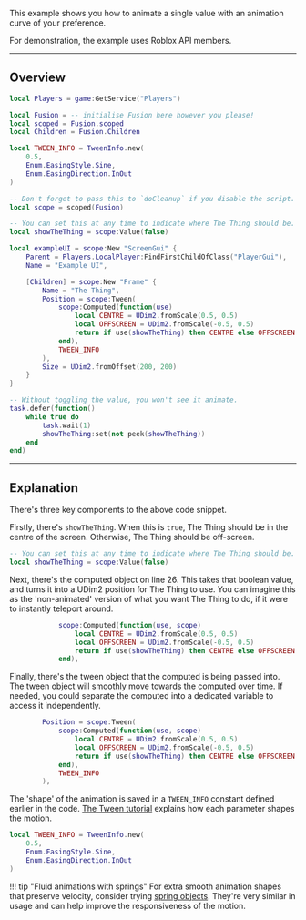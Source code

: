 This example shows you how to animate a single value with an animation curve of
your preference.

For demonstration, the example uses Roblox API members.

-----

## Overview

```Lua linenums="1"
local Players = game:GetService("Players")

local Fusion = -- initialise Fusion here however you please!
local scoped = Fusion.scoped
local Children = Fusion.Children

local TWEEN_INFO = TweenInfo.new(
	0.5,
	Enum.EasingStyle.Sine,
	Enum.EasingDirection.InOut
)

-- Don't forget to pass this to `doCleanup` if you disable the script.
local scope = scoped(Fusion)

-- You can set this at any time to indicate where The Thing should be.
local showTheThing = scope:Value(false)

local exampleUI = scope:New "ScreenGui" {
	Parent = Players.LocalPlayer:FindFirstChildOfClass("PlayerGui"),
	Name = "Example UI",

	[Children] = scope:New "Frame" {
		Name = "The Thing",
		Position = scope:Tween(
			scope:Computed(function(use)
				local CENTRE = UDim2.fromScale(0.5, 0.5)
				local OFFSCREEN = UDim2.fromScale(-0.5, 0.5)
				return if use(showTheThing) then CENTRE else OFFSCREEN
			end),
			TWEEN_INFO
		),
		Size = UDim2.fromOffset(200, 200)
	}
}

-- Without toggling the value, you won't see it animate.
task.defer(function()
	while true do
		task.wait(1)
		showTheThing:set(not peek(showTheThing))
	end
end)
```

-----

## Explanation

There's three key components to the above code snippet.

Firstly, there's `showTheThing`. When this is `true`, The Thing should be in
the centre of the screen. Otherwise, The Thing should be off-screen.

```Lua
-- You can set this at any time to indicate where The Thing should be.
local showTheThing = scope:Value(false)
```

Next, there's the computed object on line 26. This takes that boolean value, and
turns it into a UDim2 position for The Thing to use. You can imagine this as the
'non-animated' version of what you want The Thing to do, if it were to instantly
teleport around.

```Lua
			scope:Computed(function(use, scope)
				local CENTRE = UDim2.fromScale(0.5, 0.5)
				local OFFSCREEN = UDim2.fromScale(-0.5, 0.5)
				return if use(showTheThing) then CENTRE else OFFSCREEN
			end),
```

Finally, there's the tween object that the computed is being passed into. The
tween object will smoothly move towards the computed over time. If needed, you
could separate the computed into a dedicated variable to access it
independently.

```Lua
		Position = scope:Tween(
			scope:Computed(function(use, scope)
				local CENTRE = UDim2.fromScale(0.5, 0.5)
				local OFFSCREEN = UDim2.fromScale(-0.5, 0.5)
				return if use(showTheThing) then CENTRE else OFFSCREEN
			end),
			TWEEN_INFO
		),
```

The 'shape' of the animation is saved in a `TWEEN_INFO` constant defined earlier
in the code. [The Tween tutorial](../../../tutorials/animation/tweens) explains
how each parameter shapes the motion.

```Lua
local TWEEN_INFO = TweenInfo.new(
    0.5,
    Enum.EasingStyle.Sine,
    Enum.EasingDirection.InOut
)
```

!!! tip "Fluid animations with springs"
	For extra smooth animation shapes that preserve velocity, consider trying
	[spring objects](../../../tutorials/animation/springs). They're very similar
	in usage and can help improve the responsiveness of the motion.